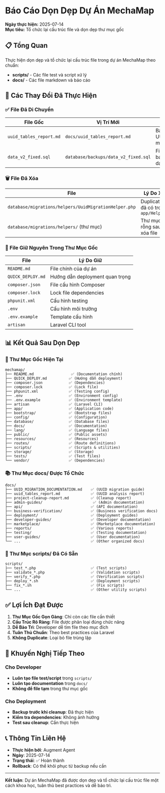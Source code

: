 # Báo Cáo Dọn Dẹp Dự Án MechaMap

**Ngày thực hiện:** 2025-07-14  
**Mục tiêu:** Tổ chức lại cấu trúc file và dọn dẹp thư mục gốc  

## 📋 Tổng Quan

Thực hiện dọn dẹp và tổ chức lại cấu trúc file trong dự án MechaMap theo chuẩn:
- **scripts/** - Các file test và script xử lý
- **docs/** - Các file markdown và báo cáo

## 🔄 Các Thay Đổi Đã Thực Hiện

### ✅ File Đã Di Chuyển

| File Gốc | Vị Trí Mới | Lý Do |
|-----------|------------|-------|
| `uuid_tables_report.md` | `docs/uuid_tables_report.md` | Báo cáo UUID migration |
| `data_v2_fixed.sql` | `database/backups/data_v2_fixed.sql` | File backup database |

### 🗑️ File Đã Xóa

| File | Lý Do Xóa |
|------|-----------|
| `database/migrations/helpers/UuidMigrationHelper.php` | Duplicate - đã có trong `app/Helpers/` |
| `database/migrations/helpers/` (thư mục) | Thư mục rỗng sau khi xóa file |

### 📁 File Giữ Nguyên Trong Thư Mục Gốc

| File | Lý Do Giữ |
|------|-----------|
| `README.md` | File chính của dự án |
| `QUICK_DEPLOY.md` | Hướng dẫn deployment quan trọng |
| `composer.json` | File cấu hình Composer |
| `composer.lock` | Lock file dependencies |
| `phpunit.xml` | Cấu hình testing |
| `.env` | Cấu hình môi trường |
| `.env.example` | Template cấu hình |
| `artisan` | Laravel CLI tool |

## 📊 Kết Quả Sau Dọn Dẹp

### 🎯 Thư Mục Gốc Hiện Tại
```
mechamap/
├── README.md                 ✅ (Documentation chính)
├── QUICK_DEPLOY.md          ✅ (Hướng dẫn deployment)
├── composer.json            ✅ (Dependencies)
├── composer.lock            ✅ (Lock file)
├── phpunit.xml              ✅ (Testing config)
├── .env                     ✅ (Environment config)
├── .env.example             ✅ (Environment template)
├── artisan                  ✅ (Laravel CLI)
├── app/                     ✅ (Application code)
├── bootstrap/               ✅ (Bootstrap files)
├── config/                  ✅ (Configuration)
├── database/                ✅ (Database files)
├── docs/                    ✅ (Documentation)
├── lang/                    ✅ (Language files)
├── public/                  ✅ (Public assets)
├── resources/               ✅ (Resources)
├── routes/                  ✅ (Route definitions)
├── scripts/                 ✅ (Scripts & utilities)
├── storage/                 ✅ (Storage)
├── tests/                   ✅ (Test files)
└── vendor/                  ✅ (Dependencies)
```

### 📚 Thư Mục docs/ Được Tổ Chức
```
docs/
├── UUID_MIGRATION_DOCUMENTATION.md    ✅ (UUID migration guide)
├── uuid_tables_report.md              ✅ (UUID analysis report)
├── project-cleanup-report.md          ✅ (Cleanup report)
├── admin-guides/                       ✅ (Admin documentation)
├── api/                               ✅ (API documentation)
├── business-verification/             ✅ (Business verification docs)
├── deployment/                        ✅ (Deployment guides)
├── developer-guides/                  ✅ (Developer documentation)
├── marketplace/                       ✅ (Marketplace documentation)
├── reports/                           ✅ (Various reports)
├── testing/                           ✅ (Testing documentation)
├── user-guides/                       ✅ (User documentation)
└── ...                                ✅ (Other organized docs)
```

### 🔧 Thư Mục scripts/ Đã Có Sẵn
```
scripts/
├── test_*.php                         ✅ (Test scripts)
├── validate_*.php                     ✅ (Validation scripts)
├── verify_*.php                       ✅ (Verification scripts)
├── deploy_*.sh                        ✅ (Deployment scripts)
├── fix_*.sh                           ✅ (Fix scripts)
└── ...                                ✅ (Other utility scripts)
```

## ✅ Lợi Ích Đạt Được

1. **Thư Mục Gốc Gọn Gàng**: Chỉ còn các file cần thiết
2. **Cấu Trúc Rõ Ràng**: File được phân loại đúng chức năng
3. **Dễ Bảo Trì**: Developer dễ tìm file theo mục đích
4. **Tuân Thủ Chuẩn**: Theo best practices của Laravel
5. **Không Duplicate**: Loại bỏ file trùng lặp

## 🎯 Khuyến Nghị Tiếp Theo

### Cho Developer
- **Luôn tạo file test/script** trong `scripts/`
- **Luôn tạo documentation** trong `docs/`
- **Không để file tạm** trong thư mục gốc

### Cho Deployment
- **Backup trước khi cleanup**: Đã thực hiện
- **Kiểm tra dependencies**: Không ảnh hưởng
- **Test sau cleanup**: Cần thực hiện

## 📞 Thông Tin Liên Hệ

- **Thực hiện bởi**: Augment Agent
- **Ngày**: 2025-07-14
- **Trạng thái**: ✅ Hoàn thành
- **Rollback**: Có thể khôi phục từ backup nếu cần

---

**Kết luận**: Dự án MechaMap đã được dọn dẹp và tổ chức lại cấu trúc file một cách khoa học, tuân thủ best practices và dễ bảo trì.

